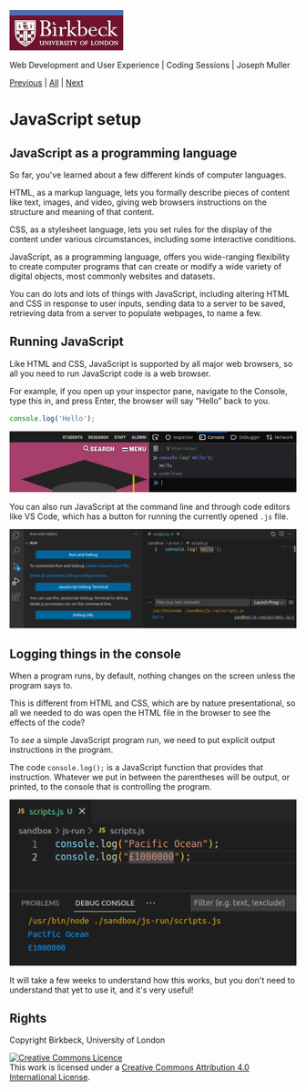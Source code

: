 ![Birkbeck, University of London](images/birkbeck-logo.jpg)

Web Development and User Experience | Coding Sessions | Joseph Muller

[Previous](workshop-7.md) | [All](README.md) | [Next](javascript-values-and-data-types.md)

# JavaScript setup

## JavaScript as a programming language
So far, you've learned about a few different kinds of computer languages.

HTML, as a markup language, lets you formally describe pieces of content like text, images, and video, giving web browsers instructions on the structure and meaning of that content.

CSS, as a stylesheet language, lets you set rules for the display of the content under various circumstances, including some interactive conditions.

JavaScript, as a programming language, offers you wide-ranging flexibility to create computer programs that can create or modify a wide variety of digital objects, most commonly websites and datasets.

You can do lots and lots of things with JavaScript, including altering HTML and CSS in response to user inputs, sending data to a server to be saved, retrieving data from a server to populate webpages, to name a few.

## Running JavaScript

Like HTML and CSS, JavaScript is supported by all major web browsers, so all you need to run JavaScript code is a web browser.

For example, if you open up your inspector pane, navigate to the Console, type this in, and press Enter, the browser will say “Hello” back to you.

```js
console.log('Hello');
```

![Running JavaScript in the browser](images/javascript-run-in-browser.png)

You can also run JavaScript at the command line and through code editors like VS Code, which has a button for running the currently opened `.js` file.

![Running JavaScript in VS Code](images/javascript-run-in-vs-code.png)

## Logging things in the console

When a program runs, by default, nothing changes on the screen unless the program says to.

This is different from HTML and CSS, which are by nature presentational, so all we needed to do was open the HTML file in the browser to see the effects of the code?

To *see* a simple JavaScript program run, we need to put explicit output instructions in the program.

The code `console.log();` is a JavaScript function that provides that instruction. Whatever we put in between the parentheses will be output, or printed, to the console that is controlling the program.

![Logging “Pacific Ocean” and “£1000000” in the console](images/js-console-log.png)

It will take a few weeks to understand how this works, but you don't need to understand that yet to use it, and it's very useful!

## Rights
Copyright Birkbeck, University of London

<a rel="license" href="http://creativecommons.org/licenses/by/4.0/"><img alt="Creative Commons Licence" src="https://i.creativecommons.org/l/by/4.0/88x31.png" /></a><br />This work is licensed under a <a rel="license" href="http://creativecommons.org/licenses/by/4.0/">Creative Commons Attribution 4.0 International License</a>.
